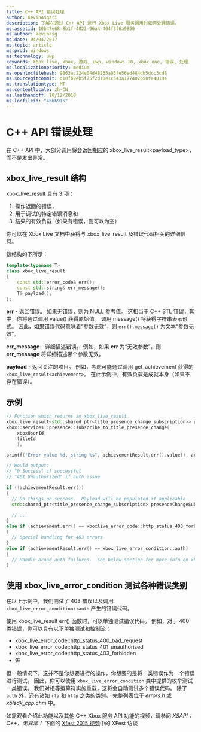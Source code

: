 ```yaml
---
title: C++ API 错误处理
author: KevinAsgari
description: 了解在通过 C++ API 进行 Xbox Live 服务调用时如何处理错误。
ms.assetid: 10b47e68-8b1f-4023-96a4-404f3f6a9850
ms.author: kevinasg
ms.date: 04/04/2017
ms.topic: article
ms.prod: windows
ms.technology: uwp
keywords: Xbox live, xbox, 游戏, uwp, windows 10, xbox one, 错误, 处理
ms.localizationpriority: medium
ms.openlocfilehash: 9863ac224e04d48265a05fe56ed484db5dcc3cd8
ms.sourcegitcommit: d10fb9eb5f75f2d10e1c543a177402b50fe4019e
ms.translationtype: MT
ms.contentlocale: zh-CN
ms.lasthandoff: 10/12/2018
ms.locfileid: "4566915"
---
```

# <a name="c-api-error-handling"></a>C++ API 错误处理

在 C++ API 中，大部分调用将会返回相应的 xbox_live_result<payload_type>，而不是发出异常。

## <a name="xboxliveresult-structure"></a>xbox_live_result 结构
xbox_live_result 具有 3 项：
1. 操作返回的错误，
2. 用于调试的特定错误消息和
3. 结果的有效负载（如果有错误，则可以为空）

你可以在 Xbox Live 文档中获得与 xbox_live_result 及错误代码相关的详细信息。

该结构如下所示：

```cpp
template<typename T>
class xbox_live_result
{
    const std::error_code& err();
    const std::string& err_message();
    T& payload();
};
```

**err** - 返回错误。  如果无错误，则为 NULL 参考值。  这相当于 C++ STL 错误，其中，你将通过调用 value() 获得原始值。  调用 message() 将获得字符串表示形式。  因此，如果错误代码意味着“参数无效”，则 ```err().message()``` 为文本“参数无效”。

**err_message** - 详细描述错误。  例如，如果 **err** 为“无效参数”，则 **err_message** 将详细描述哪个参数无效。

**payload** - 返回关注的项目。  例如，考虑可能通过调用 get_achievement 获得的 ```xbox_live_result<achievement>```。  在此示例中，有效负载是成就本身（如果不存在错误）。

## <a name="example"></a>示例

```cpp
// Function which returns an xbox_live_result
xbox_live_result<std::shared_ptr<title_presence_change_subscription>> presenceChangeSubscriptionResult =
xbox::services::presence::subscribe_to_title_presence_change(
    xboxUserId,
    titleId
    );

printf("Error value %d, string %s", achievementResult.err().value(), achievementResult.err().message());

// Would output:
// "0 Success" if successful
// "401 Unauthorized" if auth issue

if (!achievementResult.err())
{
  // Do things on success.  Payload will be populated if applicable.
  std::shared_ptr<title_presence_change_subscription> presenceChangeSubscription = presenceChangeSubscriptionResult->payload();

  // ...
}
else if (achievement.err() == xboxlive_error_code::http_status_403_forbidden)
{
  // Special handling for 403 errors
}
else if (achievementResult.err() == xbox_live_error_condition::auth)
{
  // Handle broad auth failures.  See below section for more info on xbox_live_error_condition
}

```

## <a name="using-xboxliveerrorcondition-to-test-against-broad-error-categories"></a>使用 xbox_live_error_condition 测试各种错误类别
在以上示例中，我们测试了 403 错误以及调用 ```xbox_live_error_condition::auth``` 产生的错误代码。

 使用 xbox_live_result err() 函数时，可以单独测试错误代码。  例如，对于 400 类错误，你可以具有以下单独测试和控制流：

* xbox_live_error_code::http_status_400_bad_request
* xbox_live_error_code::http_status_401_unauthorized
* xbox_live_error_code::http_status_403_forbidden
* 等

但一般情况下，这并不是你想要进行的操作，你想要的是将一类错误作为一个错误进行测试。  因此，你可以使用 ```xbox_live_error_condition``` 类中提供的枚举测试一类错误。  我们对相等运算符实施重载，这将会自动测试多个错误代码。  除了 ```auth``` 外，还有诸如 ```rta``` 和 ```http``` 之类的类别。  完整列表位于 *errors.h* 或 *xblsdk_cpp.chm* 中。

如需观看介绍此功能以及其他 C++ Xbox 服务 API 功能的视频，请参阅 *XSAPI：C++，无异常！* 下面的 [Xfest 2015 视频](https://developer.xboxlive.com/en-us/platform/documentlibrary/events/Pages/Xfest2015.aspx)中的 XFest 访谈
